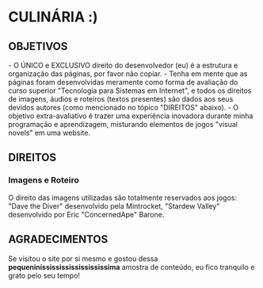 <h1>CULINÁRIA :)</h1>

<h2>OBJETIVOS</h2>
- O ÚNICO e EXCLUSIVO direito do desenvolvedor (eu) é a estrutura e organização das páginas, por favor não copiar.
- Tenha em mente que as páginas foram desenvolvidas meramente como forma de avaliação do curso superior "Tecnologia para Sistemas em Internet", e todos os direitos de imagens, áudios e roteiros (textos presentes) são dados aos seus devidos autores (como mencionado no tópico "DIREITOS" abaixo).
- O objetivo extra-avaliativo é trazer uma experiência inovadora durante minha programação e aprendizagem, misturando elementos de jogos "visual novels" em uma website.
 
<h2>DIREITOS</h2> 
<h3>Imagens e Roteiro</h3>
O direito das imagens utilizadas são totalmente reservados aos jogos: "Dave the Diver" desenvolvido pela Mintrocket, "Stardew Valley" desenvolvido por Eric "ConcernedApe" Barone. 

<h2>AGRADECIMENTOS</h2>
Se visitou o site por si mesmo e gostou dessa <b>pequeniníssississississississima</b> amostra de conteúdo, eu fico tranquilo e grato pelo seu tempo!

